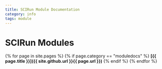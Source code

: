 ```yaml
---
title: SCIRun Module Documentation
category: info
tags: module
---
```


# SCIRun Modules

{% for page in site.pages %}
  {% if page.category == "moduledocs" %}
   **[{{ page.title }}]({{ site.github.url }}{{ page.url }})**
  {% endif %}
{% endfor %}
